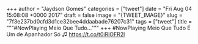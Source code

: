 
+++
author = "Jaydson Gomes"
categories = ["tweet"]
date = "Fri Aug 04 15:08:08 +0000 2017"
draft = false
image = "{TWEET_IMAGE}"
slug = "7f3e237bd0cfd3d1ce32bee4ddaabade76207c31"
tags = ["tweet"]
title = """#NowPlaying Meio Que Tudo..."""
+++
#NowPlaying Meio Que Tudo É Um de Apanhador Só ♫ https://t.co/t0iRlOFR2l
